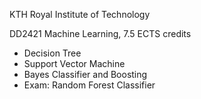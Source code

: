 KTH Royal Institute of Technology

DD2421 Machine Learning, 7.5 ECTS credits

- Decision Tree
- Support Vector Machine
- Bayes Classifier and Boosting
- Exam: Random Forest Classifier
